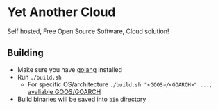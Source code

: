 # Yet Another Cloud

Self hosted, Free Open Source Software, Cloud solution!

## Building

- Make sure you have [golang](https://go.dev/doc/install) installed
- Run `./build.sh`
  -  For specific OS/architecture `./build.sh "<GOOS>/<GOARCH>" ...`, [avaliable GOOS/GOARCH](https://go.dev/doc/install/source#environment)
- Build binaries will be saved into `bin` directory
